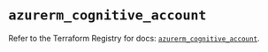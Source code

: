 # `azurerm_cognitive_account`

Refer to the Terraform Registry for docs: [`azurerm_cognitive_account`](https://registry.terraform.io/providers/hashicorp/azurerm/3.105.0/docs/resources/cognitive_account).
